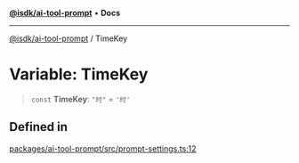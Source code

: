 [**@isdk/ai-tool-prompt**](../README.md) • **Docs**

***

[@isdk/ai-tool-prompt](../globals.md) / TimeKey

# Variable: TimeKey

> `const` **TimeKey**: `"时"` = `'时'`

## Defined in

[packages/ai-tool-prompt/src/prompt-settings.ts:12](https://github.com/isdk/ai-tool-prompt.js/blob/ccb6c76c282ffb3a596c3e9bc1daa79eaec7b66a/src/prompt-settings.ts#L12)
